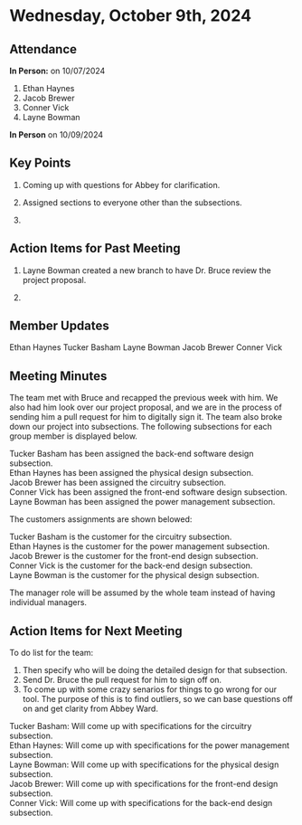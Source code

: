 # Wednesday, October 9th, 2024

## Attendance
**In Person:** on 10/07/2024
1. Ethan Haynes
2. Jacob Brewer
3. Conner Vick
4. Layne Bowman

**In Person** on 10/09/2024


## Key Points
1. Coming up with questions for Abbey for clarification.

2. Assigned sections to everyone other than the subsections.

3. 
## Action Items for Past Meeting
1. Layne Bowman created a new branch to have Dr. Bruce review the project proposal.

2. 
## Member Updates
Ethan Haynes 
Tucker Basham 
Layne Bowman
Jacob Brewer 
Conner Vick 

## Meeting Minutes
The team met with Bruce and recapped the previous week with him. We also had him look over our project proposal, and we are in the process of sending him a pull request for him to digitally sign it. The team also broke down our project into subsections. The following subsections for each group member is displayed below.  

Tucker Basham has been assigned the back-end software design subsection.  
Ethan Haynes has been assigned the physical design subsection.  
Jacob Brewer has been assigned the circuitry subsection.  
Conner Vick has been assigned the front-end software design subsection.  
Layne Bowman has been assigned the power management subsection.  

The customers assignments are shown belowed:  

Tucker Basham is the customer for the circuitry subsection.  
Ethan Haynes is the customer for the power management subsection.  
Jacob Brewer is the customer for the front-end design subsection.  
Conner Vick is the customer for the back-end design subsection.  
Layne Bowman is the customer for the physical design subsection.  

The manager role will be assumed by the whole team instead of having individual managers.  


## Action Items for Next Meeting
To do list for the team:  
1. Then specify who will be doing the detailed design for that subsection.
2. Send Dr. Bruce the pull request for him to sign off on.
3. To come up with some crazy senarios for things to go wrong for our tool. The purpose of this is to find outliers, so we can base questions off on and get clarity from Abbey Ward.  

Tucker Basham: Will come up with specifications for the circuitry subsection.  
Ethan Haynes: Will come up with specifications for the power management subsection.  
Layne Bowman: Will come up with specifications for the physical design subsection.  
Jacob Brewer: Will come up with specifications for the front-end design subsection.  
Conner Vick: Will come up with specifications for the back-end design subsection.  

